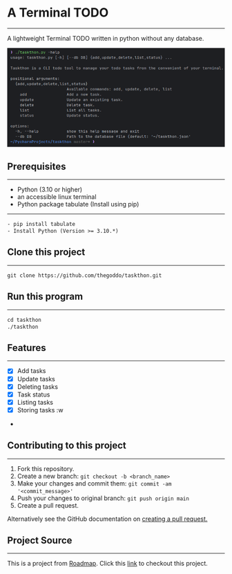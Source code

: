 # A Terminal TODO

---

A lightweight Terminal TODO written in python without any database.

![Project help page](./pro_ss.png "project screenshot")

## Prerequisites

---
 - Python (3.10 or higher)
 - an accessible linux terminal
 - Python package tabulate (Install using pip)

---

```text
- pip install tabulate
- Install Python (Version >= 3.10.*)
```


## Clone this project

---
```shell
git clone https://github.com/thegoddo/taskthon.git
```

## Run this program

---
```shell
cd taskthon
./taskthon
```

## Features

---

- [x] Add tasks
- [x] Update tasks
- [x] Deleting tasks
- [x] Task status
- [x] Listing tasks
- [x] Storing tasks
:w
- 
## Contributing to this project

---
 1. Fork this repository.
2. Create a new branch: ```git checkout -b <branch_name>```
3. Make your changes and commit them: ```git commit -am '<commit_message>'```
4. Push your changes to original branch: ```git push origin main```
5. Create a pull request.

Alternatively see the GitHub documentation on [creating a pull request.](https://help.github.com/en/github/collaborating-with-issues-and-pull-requests/creating-a-pull-request)

## Project Source

--- 

This is a project from [Roadmap](https://www.roadmap.sh). Click this [link](https://www.roadmap.sh/projects/task-tracker) to checkout this project.